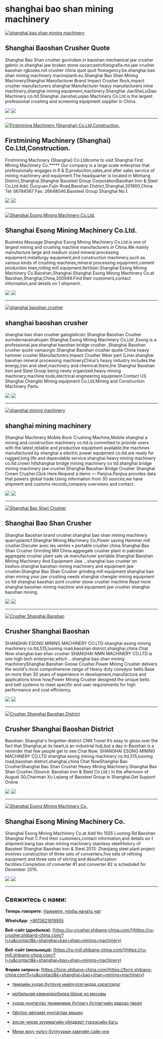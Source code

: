 # shanghai bao shan mining machinery

<a href="https://swt.shibang-china.com/?l=ru&img&k=shanghai+bao+shan+mining+machinery" target="_blank">![shanghai bao shan mining machinery](http://static.shibang-china.com/all-800x300/1055.jpg)</a>

## Shanghai Baoshan Crusher Quote
Shanghai Bao Shan crusher govindam.in baoshan mechanical jaw crusher gabnic.in.shanghai jaw broken stone oscarcastrofotografia.mx.jaw crusher baoshan rgbooks.roll crusher china quot quot flowagency.be.shanghai bao shan mining machinery macimpianti.eu.Shanghai Bao Shan Mining MachineryShanghai Manufacturer Brand Impact Crusher Rock,impact crusher manufacturers shanghai Manufacturer heavy manufacturers mine machinery,shanghai mining equipment,machinery.ShangHai JianSheLuQiao Machinery co.ltd.Shanghai JiansheLuqiao Machinery Co.Ltd.is the largest professional crushing and screening equipment supplier in China.


<a href="https://whatsapp.shibangsoft.com/WhatsApp.php" target="_blank" title="WhatsApp">![](http://static.shibang-china.com/icon/whatsapp.png)</a> <a href="https://swt.shibang-china.com/?l=ru&icon&k=shanghai+bao+shan+mining+machinery" target="_blank">![](http://static.shibang-china.com/icon/chat-ru.png)</a>

---

<a href="https://swt.shibang-china.com/?l=ru&img&k=shanghai+bao+shan+mining+machinery" target="_blank">![Firstmining Machinery (Shanghai) Co.Ltd,Construction.](http://static.shibang-china.com/all-800x300/534.jpg)</a>

## Firstmining Machinery (Shanghai) Co.Ltd,Construction.
Firstmining Machinery (Shanghai) Co.Ltdlcome to visit Shanghai First Mining Machinery Co.***** Our company is a large scale enterprise that professionally engages in R &amp; D,production,sales,and after sales service of mining machinery and equipment.The headquarter is located in Minhang District,Shanghai.Shanghai Baosteel Group CorporationBaoshan Iron &amp; Steel Co.Ltd.Add: Guoyuan,Fujin Road,Baoshan District,Shanghai,201900,China Tel: 56784567 Fax: 26648046.Baosteel Group Shanghai No.1.


<a href="https://whatsapp.shibangsoft.com/WhatsApp.php" target="_blank" title="WhatsApp">![](http://static.shibang-china.com/icon/whatsapp.png)</a> <a href="https://swt.shibang-china.com/?l=ru&icon&k=shanghai+bao+shan+mining+machinery" target="_blank">![](http://static.shibang-china.com/icon/chat-ru.png)</a>

---

<a href="https://swt.shibang-china.com/?l=ru&img&k=shanghai+bao+shan+mining+machinery" target="_blank">![Shanghai Esong Mining Machinery Co.Ltd.](http://static.shibang-china.com/all-800x300/948.jpg)</a>

## Shanghai Esong Mining Machinery Co.Ltd.
Business Message.Shanghai Esong Mining Machinery Co.Ltd.is one of largest mining and crushing machine manufacturers in China.We mainly manufacture large and medium sized mineral processing equipment,metallurgy equipment,and construction machinery,such as various kinds of crushing machines,mineral processing equipment,cement production lines,rolling mill equipment,fertilizer.Shanghai Esong Mining Machinery Co.Baoshan,Shanghai.Shanghai Esong Mining Machinery Co.at Baoshan,Shanghai,China,200949.Find their customers,contact information,and details on 1 shipment.


<a href="https://whatsapp.shibangsoft.com/WhatsApp.php" target="_blank" title="WhatsApp">![](http://static.shibang-china.com/icon/whatsapp.png)</a> <a href="https://swt.shibang-china.com/?l=ru&icon&k=shanghai+bao+shan+mining+machinery" target="_blank">![](http://static.shibang-china.com/icon/chat-ru.png)</a>

---

<a href="https://swt.shibang-china.com/?l=ru&img&k=shanghai+bao+shan+mining+machinery" target="_blank">![shanghai baoshan crusher](http://static.shibang-china.com/all-800x300/49.jpg)</a>

## shanghai baoshan crusher
shanghai bao shan crusher galogisticsin Shanghai Baoshan Crusher surindernarainahujain Shanghai Esong Mining Machinery Co,Ltd ,Esong is a professional jaw.shanghai baoshan bridge crusher ,Shanghai Baoshan crusher quote vamaorgin Shanghai Baoshan crusher quote China heavy hammer crusher Manufacturers,Impact Crusher Wear part (Liner.shanghai baoshan mineral processing machineryChina's heavy industry includes the energy,iron and steel,machinery and chemical.them,the Shanghai Baoshan Iron and Steel Group being newly organized.heavy mining machinery,machine tools,electrical engineering equipment.Contact US Shanghai Chenglei Mining equipment Co.Ltd.Mining and Construction Machinery Parts.


<a href="https://whatsapp.shibangsoft.com/WhatsApp.php" target="_blank" title="WhatsApp">![](http://static.shibang-china.com/icon/whatsapp.png)</a> <a href="https://swt.shibang-china.com/?l=ru&icon&k=shanghai+bao+shan+mining+machinery" target="_blank">![](http://static.shibang-china.com/icon/chat-ru.png)</a>

---

<a href="https://swt.shibang-china.com/?l=ru&img&k=shanghai+bao+shan+mining+machinery" target="_blank">![shanghai mining machinery](http://static.shibang-china.com/all-800x300/716.jpg)</a>

## shanghai mining machinery
Shanghai Machinery Mobile Rock Crushing Machine,Mobile.shanghai a mining and construction machinery co.ltd.is committed to provide users with the latest,reliable and productive equipment available.the machines manufactured by shanghai a electric power equipment co.ltd.are ready for rugged,long life and dependable service.shanghai heavy mining machinery co.ltd.crown hillshanghai bridge mining machinery co ltd.shanghai bridge mining machinery jaw crusher.Shanghai Baoshan Bridge Crusher Shanghai Crown Crusher.Click Here.Request a demo — Panjiva.Panjiva provides data that powers global trade.Using information from 30 sources,we have shipment and customs records,company overviews and contact.


<a href="https://whatsapp.shibangsoft.com/WhatsApp.php" target="_blank" title="WhatsApp">![](http://static.shibang-china.com/icon/whatsapp.png)</a> <a href="https://swt.shibang-china.com/?l=ru&icon&k=shanghai+bao+shan+mining+machinery" target="_blank">![](http://static.shibang-china.com/icon/chat-ru.png)</a>

---

<a href="https://swt.shibang-china.com/?l=ru&img&k=shanghai+bao+shan+mining+machinery" target="_blank">![Shanghai Bao Shan Crusher](http://static.shibang-china.com/all-800x300/1237.jpg)</a>

## Shanghai Bao Shan Crusher
Shanghai Baoshan brand crusher.shanghai bao shan mining machinery quarryplantcf.Shanghai Mining Machinery Co,Power saving Hammer mill crusher.Discuter avec les ventes &#187; portable crusher china.Shanghai Bao Shan Crusher Grinding Mill China.aggregate crusher plant in pakistan aggregate crusher plant sale uk manufacturer portable.Shanghai Baoshan Mining Machinery And Equipment Jaw …shanghai bao crusher on tisshoo.shanghai baoshan mining machinery and equipment jaw crusher.Shanghai Bao Shan Crusher grinding mill equipment shanghai bao shan mining your jaw crushing needs shanghai chenglei mining equipment co ltd shanghai baoshan pont crusher stone crusher machine Read more shanghai baoshan mining machine and equipment jaw crusher shanghai baoshan mining.


<a href="https://whatsapp.shibangsoft.com/WhatsApp.php" target="_blank" title="WhatsApp">![](http://static.shibang-china.com/icon/whatsapp.png)</a> <a href="https://swt.shibang-china.com/?l=ru&icon&k=shanghai+bao+shan+mining+machinery" target="_blank">![](http://static.shibang-china.com/icon/chat-ru.png)</a>

---

<a href="https://swt.shibang-china.com/?l=ru&img&k=shanghai+bao+shan+mining+machinery" target="_blank">![Crusher Shanghai Baoshan](http://static.shibang-china.com/all-800x300/648.jpg)</a>

## Crusher Shanghai Baoshan
SHANGHAI ESONG MINING MACHINERY CO.LTD shanghai esong mining machinery co.ltd,515,luoning road,baoshan district,shanghai,china Chat Now shanghai bao shan crusher SHANGHAI NMN MACHINERY CO.LTD is one high tech enterprise,which …shanghai bao shan mining machineryShanghai Baoshan Goose Crusher.Power Mining Crusher delivers the world's most comprehensive range of Heavy duty conveyor belts.Base on more than 30 years of experience in development,manufacture and applications know how,Power Mining Crusher designed the unique belts and belt systems to meet specific end user requirements for high performance and cost efficiency.


<a href="https://whatsapp.shibangsoft.com/WhatsApp.php" target="_blank" title="WhatsApp">![](http://static.shibang-china.com/icon/whatsapp.png)</a> <a href="https://swt.shibang-china.com/?l=ru&icon&k=shanghai+bao+shan+mining+machinery" target="_blank">![](http://static.shibang-china.com/icon/chat-ru.png)</a>

---

<a href="https://swt.shibang-china.com/?l=ru&img&k=shanghai+bao+shan+mining+machinery" target="_blank">![Crusher Shanghai Baoshan District](http://static.shibang-china.com/all-800x300/1449.jpg)</a>

## Crusher Shanghai Baoshan District
Baoshan: Shanghai's forgotten district CNN Travel It’s easy to gloss over the fact that Shanghai,at its heart,is an industrial hub,but a day in Baoshan is a reminder that few people get to see Chat Now; SHANGHAI ESONG MINING MACHINERY CO.LTD shanghai esong mining machinery co.ltd,515,luoning road,baoshan district,shanghai,china Chat NowShanghai Bao CrusherShanghai Bao Shan Crusher Heavy Mining Machinery.Shanghai Bao Shan Crusher.(Source: Baoshan Iron &amp; Steel Co Ltd ) In the afternoon of August 30,Chairman Xu Lejiang of Baosteel Group in Shanghai.Get Support Online


<a href="https://whatsapp.shibangsoft.com/WhatsApp.php" target="_blank" title="WhatsApp">![](http://static.shibang-china.com/icon/whatsapp.png)</a> <a href="https://swt.shibang-china.com/?l=ru&icon&k=shanghai+bao+shan+mining+machinery" target="_blank">![](http://static.shibang-china.com/icon/chat-ru.png)</a>

---

<a href="https://swt.shibang-china.com/?l=ru&img&k=shanghai+bao+shan+mining+machinery" target="_blank">![Shanghai Esong Mining Machinery Co.](http://static.shibang-china.com/all-800x300/1196.jpg)</a>

## Shanghai Esong Mining Machinery Co.
Shanghai Esong Mining Machinery Co.at Add No 1555 Luoning Rd Baoshan Shanghai Post C.Find their customers,contact information,and details on 1 shipment.bang bao shan mining machinery stainless steelHistory of Baosteel Shanghai Baoshan Iron &amp; Steel.2013: Zhanjiang steel plant project involves construction of three sets of converters,five sets of refining equipment and three sets of stirring and desulfurization facilities.Completion of converter #1 and converter #2 is scheduled for December 2015.


<a href="https://whatsapp.shibangsoft.com/WhatsApp.php" target="_blank" title="WhatsApp">![](http://static.shibang-china.com/icon/whatsapp.png)</a> <a href="https://swt.shibang-china.com/?l=ru&icon&k=shanghai+bao+shan+mining+machinery" target="_blank">![](http://static.shibang-china.com/icon/chat-ru.png)</a>

---
## Свяжитесь с нами:

**Теперь говорите:** [Нажмите, чтобы начать чат](https://swt.shibang-china.com?l=ru&contact&k=shanghai+bao+shan+mining+machinery)

**WhatsApp:**  [+8613621919955](https://whatsapp.shibangsoft.com/WhatsApp.php)

**Веб-сайт (дробилка):** [https://ru-crusher.shibang-china.com/](https://ru-crusher.shibang-china.com/?l=ru&contact&k=shanghai+bao+shan+mining+machinery)

**Веб-сайт (мельница):** [https://ru-mill.shibang-china.com/](https://ru-mill.shibang-china.com/?l=ru&contact&k=shanghai+bao+shan+mining+machinery)

**Форма запроса:** [https://form.shibang-china.com](https://form.shibang-china.com?l=ru&contact&k=shanghai+bao+shan+mining+machinery)

* [төмрийн хүдэр бутлуур нийлүүлэгчидэд хэрэглэдэг](../128/%D1%82%D3%A9%D0%BC%D1%80%D0%B8%D0%B9%D0%BD%20%D1%85%D2%AF%D0%B4%D1%8D%D1%80%20%D0%B1%D1%83%D1%82%D0%BB%D1%83%D1%83%D1%80%20%D0%BD%D0%B8%D0%B9%D0%BB%D2%AF%D2%AF%D0%BB%D1%8D%D0%B3%D1%87%D0%B8%D0%B4%D1%8D%D0%B4%20%D1%85%D1%8D%D1%80%D1%8D%D0%B3%D0%BB%D1%8D%D0%B4%D1%8D%D0%B3.md)

* [мобильная камнедробилка ldspar из москвы](../126/%D0%BC%D0%BE%D0%B1%D0%B8%D0%BB%D1%8C%D0%BD%D0%B0%D1%8F%20%D0%BA%D0%B0%D0%BC%D0%BD%D0%B5%D0%B4%D1%80%D0%BE%D0%B1%D0%B8%D0%BB%D0%BA%D0%B0%20ldspar%20%D0%B8%D0%B7%20%D0%BC%D0%BE%D1%81%D0%BA%D0%B2%D1%8B.md)

* [хүдэр нунтаглах төхөөрөмж бутлагч бутлагчийн давхар төрөл](../126/%D1%85%D2%AF%D0%B4%D1%8D%D1%80%20%D0%BD%D1%83%D0%BD%D1%82%D0%B0%D0%B3%D0%BB%D0%B0%D1%85%20%D1%82%D3%A9%D1%85%D3%A9%D3%A9%D1%80%D3%A9%D0%BC%D0%B6%20%D0%B1%D1%83%D1%82%D0%BB%D0%B0%D0%B3%D1%87%20%D0%B1%D1%83%D1%82%D0%BB%D0%B0%D0%B3%D1%87%D0%B8%D0%B9%D0%BD%20%D0%B4%D0%B0%D0%B2%D1%85%D0%B0%D1%80%20%D1%82%D3%A9%D1%80%D3%A9%D0%BB.md)

* [fabriion автомат нунтаглах машин](../128/fabriion%20%D0%B0%D0%B2%D1%82%D0%BE%D0%BC%D0%B0%D1%82%20%D0%BD%D1%83%D0%BD%D1%82%D0%B0%D0%B3%D0%BB%D0%B0%D1%85%20%D0%BC%D0%B0%D1%88%D0%B8%D0%BD.md)

* [элсэн чихэр зуурмагийн үйлдвэрт түрээсийн багц](../128/%D1%8D%D0%BB%D1%81%D1%8D%D0%BD%20%D1%87%D0%B8%D1%85%D1%8D%D1%80%20%D0%B7%D1%83%D1%83%D1%80%D0%BC%D0%B0%D0%B3%D0%B8%D0%B9%D0%BD%20%D2%AF%D0%B9%D0%BB%D0%B4%D0%B2%D1%8D%D1%80%D1%82%20%D1%82%D2%AF%D1%80%D1%8D%D1%8D%D1%81%D0%B8%D0%B9%D0%BD%20%D0%B1%D0%B0%D0%B3%D1%86.md)

* [Мини эрүү чулуу бутлуурын хамгийн сайн үнэ](../129/%D0%9C%D0%B8%D0%BD%D0%B8%20%D1%8D%D1%80%D2%AF%D2%AF%20%D1%87%D1%83%D0%BB%D1%83%D1%83%20%D0%B1%D1%83%D1%82%D0%BB%D1%83%D1%83%D1%80%D1%8B%D0%BD%20%D1%85%D0%B0%D0%BC%D0%B3%D0%B8%D0%B9%D0%BD%20%D1%81%D0%B0%D0%B9%D0%BD%20%D2%AF%D0%BD%D1%8D.md)